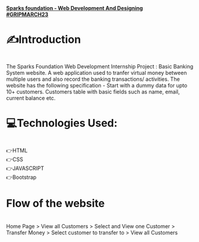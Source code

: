 <div><b><u>Sparks foundation - Web Development And Designing<br>
          #GRIPMARCH23<br></div></b></u>
<b><h1>✍️Introduction</h1><br></b>
The Sparks Foundation Web Development Internship Project : Basic Banking System website. A web application used to tranfer virtual money between multiple users and also record the banking transactions/ activities. The website has the following specification - Start with a dummy data for upto 10+ customers. Customers table with basic fields such as name, email, current balance etc.

<h1><b>💻Technologies Used:</h1><br></b>
👉HTML<br>
👉CSS<br>
👉JAVASCRIPT<br>
👉Bootstrap<br>

<h1><b>Flow of the website</h1><br></b>
Home Page > View all Customers > Select and View one Customer > Transfer Money > Select customer to transfer to > View all Customers
